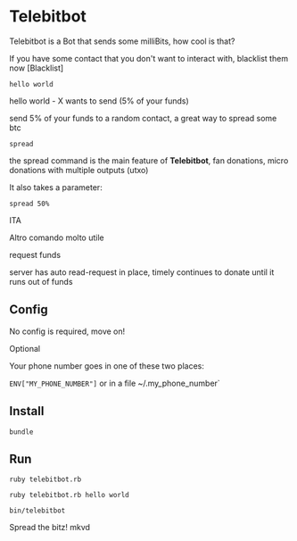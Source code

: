 # Telebitbot

Telebitbot is a Bot that sends some milliBits, how cool is that?

If you have some contact that you don't want to interact with, blacklist them now [Blacklist]


    hello world


hello world - X wants to send (5% of your funds)

send 5% of your funds to a random contact, a great way to spread some btc


    spread

the spread command is the main feature of **Telebitbot**, fan donations, micro donations with multiple outputs (utxo)

It also takes a parameter:

    spread 50%



ITA

Altro comando molto utile

request funds


server has auto read-request in place, timely continues to donate until it runs out of funds


## Config

No config is required, move on!


Optional

Your phone number goes in one of these two places:

`ENV["MY_PHONE_NUMBER"]` or in a file ~/.my_phone_number`


## Install

    bundle


## Run

    ruby telebitbot.rb

    ruby telebitbot.rb hello world

    bin/telebitbot


Spread the bitz!
mkvd









